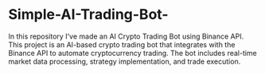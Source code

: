 # Simple-AI-Trading-Bot-
In this repository I've made an AI Crypto Trading Bot using Binance API. This project is an AI-based crypto trading bot that integrates with the Binance API to automate cryptocurrency trading. The bot includes real-time market data processing, strategy implementation, and trade execution.
